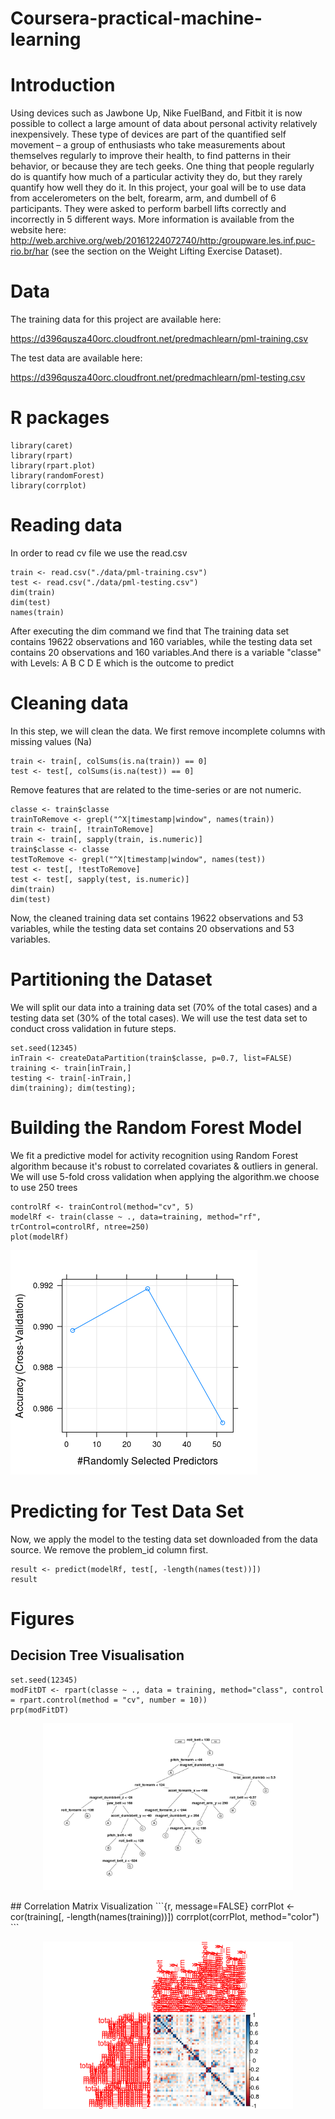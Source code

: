 # Coursera-practical-machine-learning
# Introduction

Using devices such as Jawbone Up, Nike FuelBand, and Fitbit it is now possible to collect a large amount of data about
personal activity relatively inexpensively. These type of devices are part of the quantified self movement –
a group of enthusiasts who take measurements about themselves regularly to improve their health, to find patterns
in their behavior, or because they are tech geeks. One thing that people regularly do is quantify how much of a particular 
activity they do, but they rarely quantify how well they do it. In this project, your goal will be to use data from 
accelerometers on the belt, forearm, arm, and dumbell of 6 participants. They were asked to perform barbell lifts correctly 
and incorrectly in 5 different ways. 
More information is available from the website here: http://web.archive.org/web/20161224072740/http:/groupware.les.inf.puc-rio.br/har (see the section on the Weight Lifting Exercise Dataset).


# Data

The training data for this project are available here:

https://d396qusza40orc.cloudfront.net/predmachlearn/pml-training.csv

The test data are available here:

https://d396qusza40orc.cloudfront.net/predmachlearn/pml-testing.csv

# R packages
```{r, message=FALSE}
library(caret)
library(rpart)
library(rpart.plot)
library(randomForest)
library(corrplot)

```
# Reading data
In order to read cv file we use the read.csv 
```{r, message=FALSE}
train <- read.csv("./data/pml-training.csv")
test <- read.csv("./data/pml-testing.csv")
dim(train)
dim(test)
names(train)
```
After executing the dim command we find that The training data set contains 19622 observations and 160 variables, 
while the testing data set contains 20 observations and 160 variables.And there is a variable "classe" 
with Levels: A B C D E which is the outcome to predict
# Cleaning data
In this step, we will clean the data.
We first remove incomplete columns with missing values (Na)
```{r, message=FALSE}
train <- train[, colSums(is.na(train)) == 0] 
test <- test[, colSums(is.na(test)) == 0] 
```
Remove features that are related to the time-series or are not numeric.
```{r, message=FALSE}
classe <- train$classe
trainToRemove <- grepl("^X|timestamp|window", names(train))
train <- train[, !trainToRemove]
train <- train[, sapply(train, is.numeric)]
train$classe <- classe
testToRemove <- grepl("^X|timestamp|window", names(test))
test <- test[, !testToRemove]
test <- test[, sapply(test, is.numeric)]
dim(train)
dim(test)
```
Now, the cleaned training data set contains 19622 observations and 53 variables, while the testing data set contains 20 observations and 53 variables.
# Partitioning the Dataset
We will split our data into a training data set (70% of the total cases) and a testing data set (30% of the total cases).
We will use the test data set to conduct cross validation in future steps.
```{r, message=FALSE}
set.seed(12345)
inTrain <- createDataPartition(train$classe, p=0.7, list=FALSE)
training <- train[inTrain,]
testing <- train[-inTrain,]
dim(training); dim(testing);
```
# Building the Random Forest Model
We fit a predictive model for activity recognition using Random Forest algorithm because it's robust to correlated covariates & outliers in general. We will use 5-fold cross validation when applying the algorithm.we choose to use 250 trees
```{r, message=FALSE}
controlRf <- trainControl(method="cv", 5)
modelRf <- train(classe ~ ., data=training, method="rf", trControl=controlRf, ntree=250)
plot(modelRf)
```
![Alt text](./figures/Rplot.png?raw=true)


# Predicting for Test Data Set
Now, we apply the model to the testing data set downloaded from the data source. We remove the problem_id column first.
```{r, message=FALSE}
result <- predict(modelRf, test[, -length(names(test))])
result
```
# Figures
## Decision Tree Visualisation 
```{r, message=FALSE}
set.seed(12345)
modFitDT <- rpart(classe ~ ., data = training, method="class", control = rpart.control(method = "cv", number = 10))
prp(modFitDT)
```
<p align="center">
  <img src="./figures/Rplot01.png" width="400"/>
</p>
## Correlation Matrix Visualization
```{r, message=FALSE}
corrPlot <- cor(training[, -length(names(training))])
corrplot(corrPlot, method="color")
```
<p align="center">
  <img src="./figures/Rplot02.png" width="400"/>
</p>




